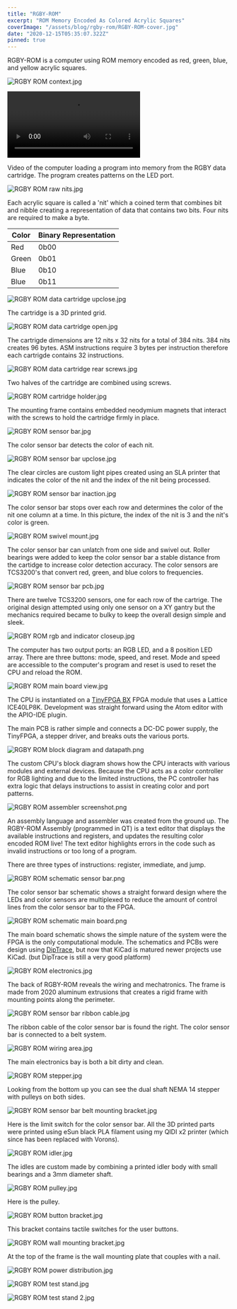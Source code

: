 ```yaml
---
title: "RGBY-ROM"
excerpt: "ROM Memory Encoded As Colored Acrylic Squares"
coverImage: "/assets/blog/rgby-rom/RGBY-ROM-cover.jpg"
date: "2020-12-15T05:35:07.322Z"
pinned: true
---
```


RGBY-ROM is a computer using ROM memory encoded as red, green, blue, and yellow acrylic squares.

![RGBY ROM context.jpg](/assets/blog/rgby-rom/RGBY-ROM-context.jpg)

<!-- ![RGBY ROM side.jpg](/assets/blog/rgby-rom/RGBY-ROM-side.jpg) -->

![rgby-rom video](/assets/blog/rgby-rom/videos/RGBY-ROM-demo-video.mp4)

Video of the computer loading a program into memory from the RGBY data cartridge. The program creates patterns on the LED port.

![RGBY ROM raw nits.jpg](/assets/blog/rgby-rom/RGBY-ROM-raw-nits.jpg)

Each acrylic square is called a 'nit' which a coined term that combines bit and nibble creating a representation of data that contains two bits. Four nits are required to make a byte.

| Color | Binary Representation |
| ----- | ----- |
| Red   | 0b00  |
| Green | 0b01  | 
| Blue  | 0b10  |
| Blue  | 0b11  |


![RGBY ROM data cartridge upclose.jpg](/assets/blog/rgby-rom/RGBY-ROM-data-cartridge-upclose.jpg)

The cartridge is a 3D printed grid.

![RGBY ROM data cartridge open.jpg](/assets/blog/rgby-rom/RGBY-ROM-data-cartridge-open.jpg)

The cartrigde dimensions are 12 nits x 32 nits for a total of 384 nits. 384 nits creates 96 bytes. ASM instructions require 3 bytes per instruction therefore each cartrigde contains 32 instructions.

![RGBY ROM data cartridge rear screws.jpg](/assets/blog/rgby-rom/RGBY-ROM-data-cartridge-rear-screws.jpg)

Two halves of the cartridge are combined using screws.

![RGBY ROM cartridge holder.jpg](/assets/blog/rgby-rom/RGBY-ROM-cartridge-holder.jpg)

The mounting frame contains embedded neodymium magnets that interact with the screws to hold the cartridge firmly in place.

![RGBY ROM sensor bar.jpg](/assets/blog/rgby-rom/RGBY-ROM-sensor-bar.jpg)

The color sensor bar detects the color of each nit.

![RGBY ROM sensor bar upclose.jpg](/assets/blog/rgby-rom/RGBY-ROM-sensor-bar-upclose.jpg)

The clear circles are custom light pipes created using an SLA printer that indicates the color of the nit and the index of the nit being processed.

![RGBY ROM sensor bar inaction.jpg](/assets/blog/rgby-rom/RGBY-ROM-sensor-bar-inaction.jpg)

The color sensor bar stops over each row and determines the color of the nit one column at a time. In this picture, the index of the nit is 3 and the nit's color is green.

![RGBY ROM swivel mount.jpg](/assets/blog/rgby-rom/RGBY-ROM-swivel-mount.jpg)

The color sensor bar can unlatch from one side and swivel out. Roller bearings were added to keep the color sensor bar a stable distance from the cartidge to increase color detection accuracy. The color sensors are TCS3200's that convert red, green, and blue colors to frequencies.

![RGBY ROM sensor bar pcb.jpg](/assets/blog/rgby-rom/RGBY-ROM-sensor-bar-pcb.jpg)

There are twelve TCS3200 sensors, one for each row of the cartrige. The original design attempted using only one sensor on a XY gantry but the mechanics required became to bulky to keep the overall design simple and sleek.

![RGBY ROM rgb and indicator closeup.jpg](/assets/blog/rgby-rom/RGBY-ROM-rgb-and-indicator-closeup.jpg)

The computer has two output ports: an RGB LED, and a 8 position LED array. There are three buttons: mode, speed, and reset. Mode and speed are accessible to the computer's program and reset is used to reset the CPU and reload the ROM.

![RGBY ROM main board view.jpg](/assets/blog/rgby-rom/RGBY-ROM-main-board-view.jpg)

The CPU is instantiated on a [TinyFPGA BX](https://tinyfpga.com/) FPGA module that uses a Lattice ICE40LP8K. Development was straight forward using the Atom editor with the APIO-IDE plugin.

The main PCB is rather simple and connects a DC-DC power supply, the TinyFPGA, a stepper driver, and breaks outs the various ports.

![RGBY ROM block diagram and datapath.png](/assets/blog/rgby-rom/RGBY-ROM-block-diagram-and-datapath.png)

The custom CPU's block diagram shows how the CPU interacts with various modules and external devices. Because the CPU acts as a color controller for RGB lighting and due to the limited instructions, the PC controller has extra logic that delays instructions to assist in creating color and port patterns.

![RGBY ROM assembler screenshot.png](/assets/blog/rgby-rom/RGBY-ROM-assembler-screenshot.png)

An assembly language and assembler was created from the ground up. The RGBY-ROM Assembly (programmed in QT) is a text editor that displays the available instructions and registers, and updates the resulting color encoded ROM live! The text editor highlights errors in the code such as invalid instructions or too long of a program.

There are three types of instructions: register, immediate, and jump.

![RGBY ROM schematic sensor bar.png](/assets/blog/rgby-rom/RGBY-ROM-schematic-sensor-bar.png)

The color sensor bar schematic shows a straight forward design where the LEDs and color sensors are multiplexed to reduce the amount of control lines from the color sensor bar to the FPGA.

![RGBY ROM schematic main board.png](/assets/blog/rgby-rom/RGBY-ROM-schematic-main-board.png)

The main board schematic shows the simple nature of the system were the FPGA is the only computational module. The schematics and PCBs were design using [DipTrace](https://diptrace.com/), but now that KiCad is matured newer projects use KiCad. (but DipTrace is still a very good platform)

![RGBY ROM electronics.jpg](/assets/blog/rgby-rom/RGBY-ROM-electronics.jpg)

The back of RGBY-ROM reveals the wiring and mechatronics. The frame is made from 2020 aluminum extrusions that creates a rigid frame with mounting points along the perimeter.

![RGBY ROM sensor bar ribbon cable.jpg](/assets/blog/rgby-rom/RGBY-ROM-sensor-bar-ribbon-cable.jpg)

The ribbon cable of the color sensor bar is found the right. The color sensor bar is connected to a belt system.

![RGBY ROM wiring area.jpg](/assets/blog/rgby-rom/RGBY-ROM-wiring-area.jpg)

The main electronics bay is both a bit dirty and clean.

![RGBY ROM stepper.jpg](/assets/blog/rgby-rom/RGBY-ROM-stepper.jpg)

Looking from the bottom up you can see the dual shaft NEMA 14 stepper with pulleys on both sides.

![RGBY ROM sensor bar belt mounting bracket.jpg](/assets/blog/rgby-rom/RGBY-ROM-sensor-bar-belt-mounting-bracket.jpg)

Here is the limit switch for the color sensor bar. All the 3D printed parts were printed using eSun black PLA filament using my QIDI x2 printer (which since has been replaced with Vorons).

![RGBY ROM idler.jpg](/assets/blog/rgby-rom/RGBY-ROM-idler.jpg)

The idles are custom made by combining a printed idler body with small bearings and a 3mm diameter shaft. 

![RGBY ROM pulley.jpg](/assets/blog/rgby-rom/RGBY-ROM-pulley.jpg)

Here is the pulley.

![RGBY ROM button bracket.jpg](/assets/blog/rgby-rom/RGBY-ROM-button-bracket.jpg)

This bracket contains tactile switches for the user buttons.

![RGBY ROM wall mounting bracket.jpg](/assets/blog/rgby-rom/RGBY-ROM-wall-mounting-bracket.jpg)

At the top of the frame is the wall mounting plate that couples with a nail.

![RGBY ROM power distribution.jpg](/assets/blog/rgby-rom/RGBY-ROM-power-distribution.jpg)

![RGBY ROM test stand.jpg](/assets/blog/rgby-rom/RGBY-ROM-test-stand.jpg)

![RGBY ROM test stand 2.jpg](/assets/blog/rgby-rom/RGBY-ROM-test-stand-2.jpg)

